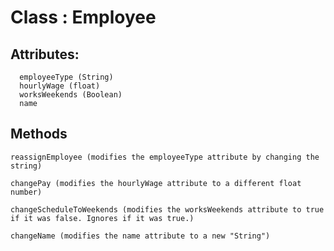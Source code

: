 # Class : Employee

## Attributes:
```
  employeeType (String)
  hourlyWage (float)
  worksWeekends (Boolean)
  name
```
## Methods
```
reassignEmployee (modifies the employeeType attribute by changing the string)
```
```  
changePay (modifies the hourlyWage attribute to a different float number)
```
```
changeScheduleToWeekends (modifies the worksWeekends attribute to true if it was false. Ignores if it was true.)
```
```
changeName (modifies the name attribute to a new "String")
```
